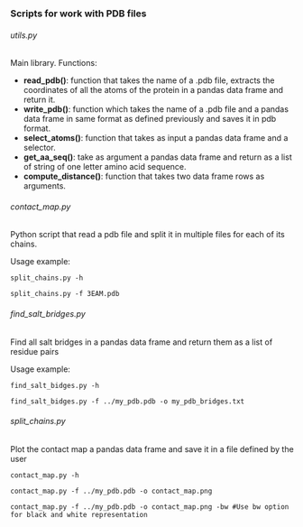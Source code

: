 ### Scripts for work with PDB files

###### utils.py 
Main library.
Functions:

- **read_pdb()**: function that takes the name of a .pdb file, 
extracts the coordinates of all the atoms of the protein in a pandas data frame and return it.
- **write_pdb()**: function which takes the name of a .pdb file and a pandas data frame in same format as defined previously and saves it in pdb format.
- **select_atoms()**: function that takes as input a pandas data frame and a selector.
- **get_aa_seq()**: take as argument a pandas data frame and return as a list of string of one letter amino acid sequence.
- **compute_distance()**: function that takes two data frame rows as arguments.


###### contact_map.py
Python script that read a pdb file and split it in multiple files for each of its chains.

Usage example:

    split_chains.py -h 

    split_chains.py -f 3EAM.pdb

###### find_salt_bridges.py

Find all salt bridges in a pandas data frame and return them as a list of residue pairs

Usage example:

    find_salt_bidges.py -h

    find_salt_bidges.py -f ../my_pdb.pdb -o my_pdb_bridges.txt

###### split_chains.py
Plot the contact map a pandas data frame and save it in a file defined by the user

    contact_map.py -h
    
    contact_map.py -f ../my_pdb.pdb -o contact_map.png
    
    contact_map.py -f ../my_pdb.pdb -o contact_map.png -bw #Use bw option for black and white representation


